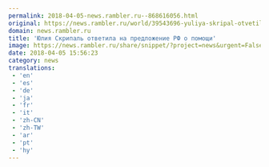 ```yaml
---
permalink: 2018-04-05-news.rambler.ru--868616056.html
original: https://news.rambler.ru/world/39543696-yuliya-skripal-otvetila-na-predlozhenie-rf-o-pomoschi/
domain: news.rambler.ru
title: 'Юлия Скрипаль ответила на предложение РФ о помощи'
image: https://news.rambler.ru/share/snippet/?project=news&urgent=False&image=http%3A%2F%2Fnews.rambler.ru%2Fimg%2F2018%2F03%2F30223210.078831.3508.jpeg&big=False&title=%D0%AE%D0%BB%D0%B8%D1%8F+%D0%A1%D0%BA%D1%80%D0%B8%D0%BF%D0%B0%D0%BB%D1%8C+%D0%BE%D1%82%D0%B2%D0%B5%D1%82%D0%B8%D0%BB%D0%B0+%D0%BD%D0%B0%C2%A0%D0%BF%D1%80%D0%B5%D0%B4%D0%BB%D0%BE%D0%B6%D0%B5%D0%BD%D0%B8%D0%B5+%D0%A0%D0%A4%C2%A0%D0%BE%C2%A0%D0%BF%D0%BE%D0%BC%D0%BE%D1%89%D0%B8
date: 2018-04-05 15:56:23
category: news
translations: 
 - 'en'
 - 'es'
 - 'de'
 - 'ja'
 - 'fr'
 - 'it'
 - 'zh-CN'
 - 'zh-TW'
 - 'ar'
 - 'pt'
 - 'hy'
---
```


